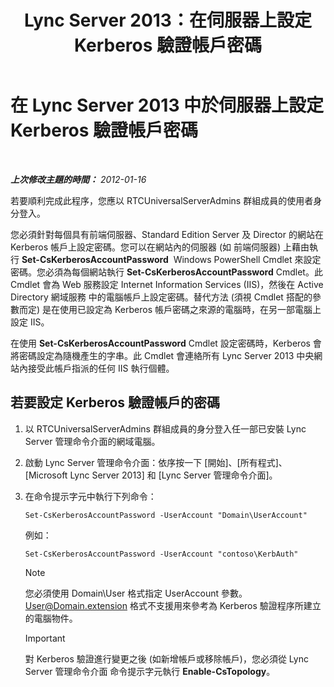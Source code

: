 ﻿---
title: Lync Server 2013：在伺服器上設定 Kerberos 驗證帳戶密碼
TOCTitle: 在伺服器上設定 Kerberos 驗證帳戶密碼
ms:assetid: 902d3292-678d-4512-9248-586053cb638b
ms:mtpsurl: https://technet.microsoft.com/zh-tw/library/Gg398734(v=OCS.15)
ms:contentKeyID: 49291655
ms.date: 08/10/2015
mtps_version: v=OCS.15
ms.translationtype: HT
---

# 在 Lync Server 2013 中於伺服器上設定 Kerberos 驗證帳戶密碼

 

_**上次修改主題的時間：** 2012-01-16_

若要順利完成此程序，您應以 RTCUniversalServerAdmins 群組成員的使用者身分登入。

您必須針對每個具有前端伺服器、Standard Edition Server 及 Director 的網站在 Kerberos 帳戶上設定密碼。您可以在網站內的伺服器 (如 前端伺服器) 上藉由執行 **Set-CsKerberosAccountPassword**  Windows PowerShell Cmdlet 來設定密碼。您必須為每個網站執行 **Set-CsKerberosAccountPassword** Cmdlet。此 Cmdlet 會為 Web 服務設定 Internet Information Services (IIS)，然後在 Active Directory 網域服務 中的電腦帳戶上設定密碼。替代方法 (須視 Cmdlet 搭配的參數而定) 是在使用已設定為 Kerberos 帳戶密碼之來源的電腦時，在另一部電腦上設定 IIS。

在使用 **Set-CsKerberosAccountPassword** Cmdlet 設定密碼時，Kerberos 會將密碼設定為隨機產生的字串。此 Cmdlet 會連絡所有 Lync Server 2013 中央網站內接受此帳戶指派的任何 IIS 執行個體。

## 若要設定 Kerberos 驗證帳戶的密碼

1.  以 RTCUniversalServerAdmins 群組成員的身分登入任一部已安裝 Lync Server 管理命令介面的網域電腦。

2.  啟動 Lync Server 管理命令介面：依序按一下 \[開始\]、\[所有程式\]、\[Microsoft Lync Server 2013\] 和 \[Lync Server 管理命令介面\]。

3.  在命令提示字元中執行下列命令：
    
        Set-CsKerberosAccountPassword -UserAccount "Domain\UserAccount"
    
    例如：
    
        Set-CsKerberosAccountPassword -UserAccount "contoso\KerbAuth"
    
    > [!NOTE]  
    > 您必須使用 Domain\User 格式指定 UserAccount 參數。User@Domain.extension 格式不支援用來參考為 Kerberos 驗證程序所建立的電腦物件。
    
    
    > [!IMPORTANT]  
    > 對 Kerberos 驗證進行變更之後 (如新增帳戶或移除帳戶)，您必須從 Lync Server 管理命令介面 命令提示字元執行 <strong>Enable-CsTopology</strong>。
    

